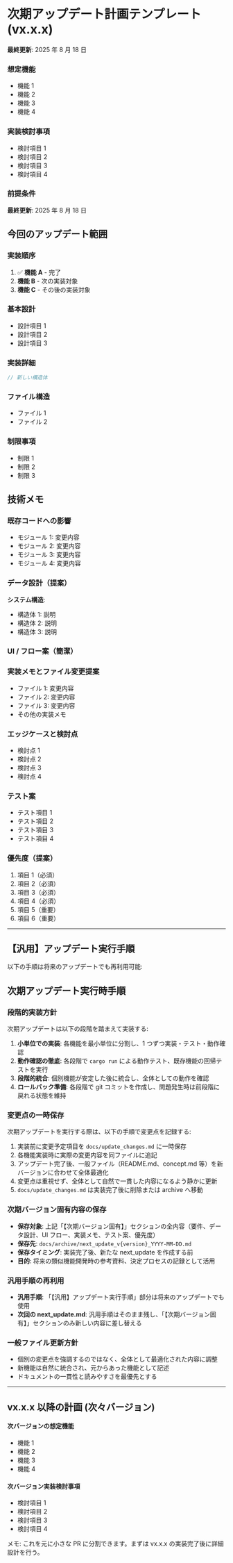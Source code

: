 # 次期アップデート計画テンプレート (vx.x.x)

**最終更新**: 2025 年 8 月 18 日

### 想定機能

- 機能 1
- 機能 2
- 機能 3
- 機能 4

### 実装検討事項

- 検討項目 1
- 検討項目 2
- 検討項目 3
- 検討項目 4

### 前提条件

**最終更新**: 2025 年 8 月 18 日

## 今回のアップデート範囲

### 実装順序

1. ✅ **機能 A** - 完了
2. **機能 B** - 次の実装対象
3. **機能 C** - その後の実装対象

### 基本設計

- 設計項目 1
- 設計項目 2
- 設計項目 3

### 実装詳細

```rust
// 新しい構造体

```

### ファイル構造

- ファイル 1
- ファイル 2

### 制限事項

- 制限 1
- 制限 2
- 制限 3

## 技術メモ

### 既存コードへの影響

- モジュール 1: 変更内容
- モジュール 2: 変更内容
- モジュール 3: 変更内容
- モジュール 4: 変更内容

### データ設計（提案）

**システム構造**:

- 構造体 1: 説明
- 構造体 2: 説明
- 構造体 3: 説明

### UI / フロー案（簡潔）

### 実装メモとファイル変更提案

- ファイル 1: 変更内容
- ファイル 2: 変更内容
- ファイル 3: 変更内容
- その他の実装メモ

### エッジケースと検討点

- 検討点 1
- 検討点 2
- 検討点 3
- 検討点 4

### テスト案

- テスト項目 1
- テスト項目 2
- テスト項目 3
- テスト項目 4

### 優先度（提案）

1. 項目 1（必須）
2. 項目 2（必須）
3. 項目 3（必須）
4. 項目 4（必須）
5. 項目 5（重要）
6. 項目 6（重要）

---

## 【汎用】アップデート実行手順

以下の手順は将来のアップデートでも再利用可能:

## 次期アップデート実行時手順

### 段階的実装方針

次期アップデートは以下の段階を踏まえて実装する:

1. **小単位での実装**: 各機能を最小単位に分割し、1 つずつ実装・テスト・動作確認
2. **動作確認の徹底**: 各段階で `cargo run` による動作テスト、既存機能の回帰テストを実行
3. **段階的統合**: 個別機能が安定した後に統合し、全体としての動作を確認
4. **ロールバック準備**: 各段階で git コミットを作成し、問題発生時は前段階に戻れる状態を維持

### 変更点の一時保存

次期アップデートを実行する際は、以下の手順で変更点を記録する:

1. 実装前に変更予定項目を `docs/update_changes.md` に一時保存
2. 各機能実装時に実際の変更内容を同ファイルに追記
3. アップデート完了後、一般ファイル（README.md、concept.md 等）を新バージョンに合わせて全体最適化
4. 変更点は重視せず、全体として自然で一貫した内容になるよう静かに更新
5. `docs/update_changes.md` は実装完了後に削除または archive へ移動

### 次期バージョン固有内容の保存

- **保存対象**: 上記「【次期バージョン固有】」セクションの全内容（要件、データ設計、UI フロー、実装メモ、テスト案、優先度）
- **保存先**: `docs/archive/next_update_v{version}_YYYY-MM-DD.md`
- **保存タイミング**: 実装完了後、新たな next_update を作成する前
- **目的**: 将来の類似機能開発時の参考資料、決定プロセスの記録として活用

### 汎用手順の再利用

- **汎用手順**: 「【汎用】アップデート実行手順」部分は将来のアップデートでも使用
- **次回の next_update.md**: 汎用手順はそのまま残し、「【次期バージョン固有】」セクションのみ新しい内容に差し替える

### 一般ファイル更新方針

- 個別の変更点を強調するのではなく、全体として最適化された内容に調整
- 新機能は自然に統合され、元からあった機能として記述
- ドキュメントの一貫性と読みやすさを最優先とする

---

## vx.x.x 以降の計画 (次々バージョン)

#### 次バージョンの想定機能

- 機能 1
- 機能 2
- 機能 3
- 機能 4

#### 次バージョン実装検討事項

- 検討項目 1
- 検討項目 2
- 検討項目 3
- 検討項目 4

メモ: これを元に小さな PR に分割できます。まずは vx.x.x の実装完了後に詳細設計を行う。
